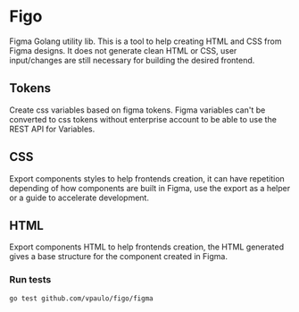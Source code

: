 # Figo
Figma Golang utility lib.
This is a tool to help creating HTML and CSS from Figma designs. It does not generate clean HTML or CSS,
user input/changes are still necessary for building the desired frontend.

## Tokens
Create css variables based on figma tokens.
Figma variables can't be converted to css tokens without enterprise account to be able to use the REST API for Variables.

## CSS
Export components styles to help frontends creation, it can have repetition depending of how components
are built in Figma, use the export as a helper or a guide to accelerate development.

## HTML
Export components HTML to help frontends creation, the HTML generated gives a base structure for the
component created in Figma.

### Run tests
```
go test github.com/vpaulo/figo/figma
```
